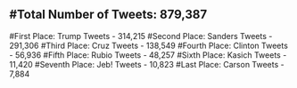 #Total Number of Tweets: 879,387 
---
#First Place: Trump Tweets - 314,215
#Second Place: Sanders Tweets - 291,306
#Third Place: Cruz Tweets - 138,549
#Fourth Place: Clinton Tweets - 56,936
#Fifth Place: Rubio Tweets - 48,257
#Sixth Place: Kasich Tweets - 11,420
#Seventh Place: Jeb! Tweets - 10,823
#Last Place: Carson Tweets - 7,884
